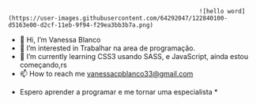                
                                                          ![hello word](https://user-images.githubusercontent.com/64292047/122840100-d5163e00-d2cf-11eb-9f94-f29ea3bb3b7a.png)


- 👋 Hi, I’m Vanessa Blanco
- 👀 I’m interested in Trabalhar na area de programação.
- 🌱 I’m currently learning CSS3 usando SASS, e JavaScript, ainda estou começando,rs 
- 📫 How to reach me vanessacpblanco33@gmail.com

* Espero aprender a programar e me tornar uma especialista *


